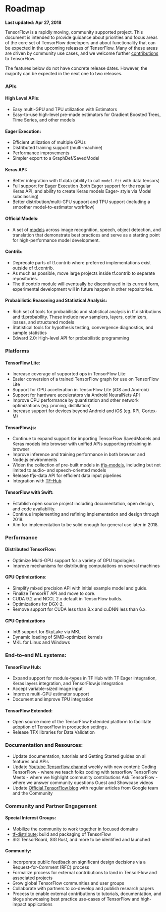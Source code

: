# Roadmap
**Last updated: Apr 27, 2018**

TensorFlow is a rapidly moving, community supported project. This document is intended 
to provide guidance about priorities and focus areas of the core set of TensorFlow 
developers and about functionality that can be expected in the upcoming releases of 
TensorFlow. Many of these areas are driven by  community use cases, and we welcome 
further 
[contributions](https://github.com/tensorflow/tensorflow/blob/master/CONTRIBUTING.md) 
to TensorFlow.

The features below do not have concrete release dates. However, the majority can be 
expected in the next one to two releases. 

### APIs
#### High Level APIs:
* Easy multi-GPU and TPU utilization with Estimators
* Easy-to-use high-level pre-made estimators for Gradient Boosted Trees, Time Series, and other models

#### Eager Execution:
* Efficient utilization of multiple GPUs
* Distributed training support (multi-machine)
* Performance improvements
* Simpler export to a GraphDef/SavedModel 

#### Keras API:
* Better integration with tf.data (ability to call `model.fit` with data tensors)
* Full support for Eager Execution (both Eager support for the regular Keras API, and ability 
to create Keras models Eager- style via Model subclassing)
* Better distribution/multi-GPU support and TPU support (including a smoother model-to-estimator workflow)

#### Official Models:
* A set of 
[models](https://github.com/tensorflow/models/tree/master/official) 
across image recognition, speech, object detection, and 
  translation that demonstrate best practices and serve as a starting point for 
  high-performance model development.

#### Contrib:
* Deprecate parts of tf.contrib where preferred implementations exist outside of tf.contrib.
* As much as possible, move large projects inside tf.contrib to separate repositories.
* The tf.contrib module will eventually be discontinued in its current form, experimental development will in future happen in other repositories.


#### Probabilistic Reasoning and Statistical Analysis:
* Rich set of tools for probabilistic and statistical analysis in tf.distributions 
  and tf.probability. These include new samplers, layers, optimizers, losses, and structured models
* Statistical tools for hypothesis testing, convergence diagnostics, and sample statistics
* Edward 2.0: High-level API for probabilistic programming

### Platforms
#### TensorFlow Lite:
* Increase coverage of supported ops in TensorFlow Lite
* Easier conversion of a trained TensorFlow graph for use on TensorFlow Lite
* Support for GPU acceleration in TensorFlow Lite (iOS and Android)
* Support for hardware accelerators via Android NeuralNets API 
* Improve CPU performance by quantization and other network optimizations (eg. pruning, distillation)
* Increase support for devices beyond Android and iOS (eg. RPi, Cortex-M)

#### TensorFlow.js:
* Continue to expand support for importing TensorFlow SavedModels and Keras models into browser with unified APIs supporting retraining in browser
* Improve inference and training performance in both browser and Node.js environments
* Widen the collection of pre-built models in [tfjs-models](https://github.com/tensorflow/tfjs-models),
  including but not limited to audio- and speech-oriented models
* Release tfjs-data API for efficient data input pipelines
* Integration with [TF-Hub](https://www.tensorflow.org/hub/)

#### TensorFlow with Swift:
* Establish open source project including documentation, open design, and code availability.
* Continue implementing and refining implementation and design through 2018.
* Aim for implementation to be solid enough for general use later in 2018.

### Performance
#### Distributed TensorFlow:
* Optimize Multi-GPU support for a variety of GPU topologies
* Improve mechanisms for distributing computations on several machines

#### GPU Optimizations:
* Simplify mixed precision API with initial example model and guide.
* Finalize TensorRT API and move to core.
* CUDA 9.2 and NCCL 2.x default in TensorFlow builds.
* Optimizations for DGX-2.
* Remove support for CUDA less than 8.x and cuDNN less than 6.x.


#### CPU Optimizations
* Int8 support for SkyLake via MKL
* Dynamic loading of SIMD-optimized kernels
* MKL for Linux and Windows

### End-to-end ML systems:
#### TensorFlow Hub:
* Expand support for module-types in TF Hub with TF Eager integration, Keras layers integration, and TensorFlow.js integration
* Accept variable-sized image input
* Improve multi-GPU estimator support
* Document and improve TPU integration

#### TensorFlow Extended:
* Open source more of the TensorFlow Extended platform to facilitate adoption of TensorFlow in production settings.
* Release TFX libraries for Data Validation

### Documentation and Resources:
* Update documentation, tutorials and Getting Started guides on all features and APIs
* Update [Youtube Tensorflow channel](https://youtube.com/tensorflow) weekly with new content:
Coding TensorFlow - where we teach folks coding with tensorflow
TensorFlow Meets - where we highlight community contributions
Ask TensorFlow - where we answer community questions
Guest and Showcase videos
* Update [Official TensorFlow blog](https://blog.tensorflow.org) with regular articles from Google team and the Community


### Community and Partner Engagement
#### Special Interest Groups: 
* Mobilize the community to work together in focused domains
* [tf-distribute](https://groups.google.com/a/tensorflow.org/forum/#!forum/tf-distribute): build and packaging of TensorFlow
* SIG TensorBoard, SIG Rust, and more to be identified and launched

#### Community:
* Incorporate public feedback on significant design decisions via a Request-for-Comment (RFC) process
* Formalize process for external contributions to land in TensorFlow and associated projects 
* Grow global TensorFlow communities and user groups
* Collaborate with partners to co-develop and publish research papers
* Process to enable external contributions to tutorials, documentation, and blogs showcasing best practice use-cases of TensorFlow and high-impact applications
